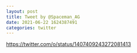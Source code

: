 ```yaml
--- 
layout: post 
title: Tweet by @Spaceman_AG 
date: 2021-06-22 1624387491 
categories: twitter 
--- 
```

https://twitter.com/o/status/1407409243272081413